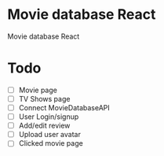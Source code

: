 # Movie database React

Movie database React

# Todo

-   [ ] Movie page
-   [ ] TV Shows page
-   [ ] Connect MovieDatabaseAPI
-   [ ] User Login/signup
-   [ ] Add/edit review
-   [ ] Upload user avatar
-   [ ] Clicked movie page
